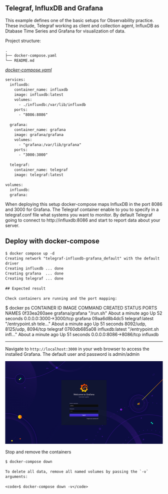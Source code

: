 ## Telegraf, InfluxDB and Grafana
This example defines one of the basic setups for Observability practice. These include, Telegraf working as client and collection agent, InfluxDB as Dtabase Time Series and Grafana for visualization of data.


Project structure:
```
.
├── docker-compose.yaml
└── README.md
```

[_docker-compose.yaml_](docker-compose.yaml)
```
services:
  influxdb:
    container_name: influxdb
    image: influxdb:latest
    volumes:
      - ./influxdb:/var/lib/influxdb
    ports:
      - "8086:8086"

  grafana:
    container_name: grafana
    image: grafana/grafana
    volumes:
      - "grafana:/var/lib/grafana"
    ports:
      - "3000:3000"

  telegraf:
    container_name: telegraf
    image: telegraf:latest

volumes:
  influxdb:
  grafana:
  ```

When deploying this setup docker-compose maps InfluxDB in the port 8086 and 3000 for Grafana. The Telegraf container enable to you to specify in a telegraf.conf file what systems you want to monitor. By default Telegraf going to connect to http://influxdb:8086 and start to report data about your server. 

## Deploy with docker-compose

```
$ docker compose up -d
Creating network "telegraf-influxdb-grafana_default" with the default driver
Creating influxdb ... done
Creating grafana  ... done
Creating telegraf ... done

## Expected result

Check containers are running and the port mapping:

```
$ docker ps
CONTAINER ID        IMAGE               COMMAND                  CREATED              STATUS              PORTS                          NAMES
0f33ea260aee        grafana/grafana     "/run.sh"                About a minute ago   Up 52 seconds       0.0.0.0:3000->3000/tcp         grafana
09aa6d8b4dc5        telegraf:latest     "/entrypoint.sh tele…"   About a minute ago   Up 51 seconds       8092/udp, 8125/udp, 8094/tcp   telegraf
0760db685a08        influxdb:latest     "/entrypoint.sh infl…"   About a minute ago   Up 51 seconds       0.0.0.0:8086->8086/tcp         influxdb

---

Navigate to `http://localhost:3000` in your web browser to access the installed Grafana. The default user and password is admin/admin

![page](screenshot.png)

Stop and remove the containers

```
$ docker-compose down

To delete all data, remove all named volumes by passing the `-v` arguments:

<code>$ docker-compose down -v</code>